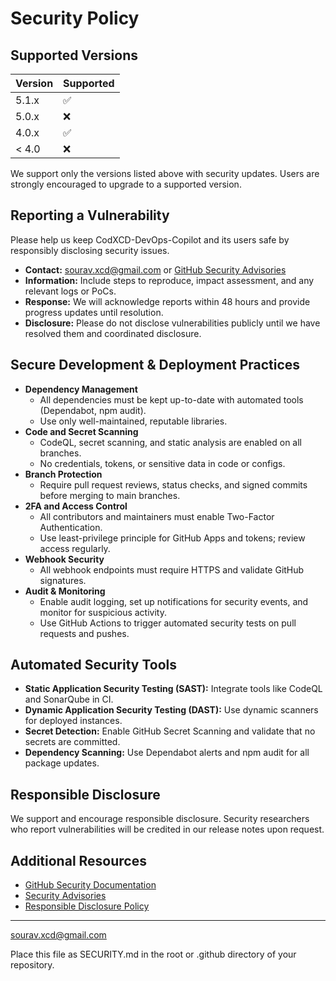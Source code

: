 # Security Policy

## Supported Versions

| Version | Supported          |
| ------- | ------------------ |
| 5.1.x   | :white_check_mark: |
| 5.0.x   | :x:                |
| 4.0.x   | :white_check_mark: |
| < 4.0   | :x:                |

We support only the versions listed above with security updates. Users are strongly encouraged to upgrade to a supported version.

## Reporting a Vulnerability

Please help us keep CodXCD-DevOps-Copilot and its users safe by responsibly disclosing security issues.

- **Contact:** sourav.xcd@gmail.com or [GitHub Security Advisories](https://github.com/Bot-Maintains/CodXCD-DevOps-Copilot/security/advisories)
- **Information:** Include steps to reproduce, impact assessment, and any relevant logs or PoCs.
- **Response:** We will acknowledge reports within 48 hours and provide progress updates until resolution.
- **Disclosure:** Please do not disclose vulnerabilities publicly until we have resolved them and coordinated disclosure.

## Secure Development & Deployment Practices

- **Dependency Management**
  - All dependencies must be kept up-to-date with automated tools (Dependabot, npm audit).
  - Use only well-maintained, reputable libraries.
- **Code and Secret Scanning**
  - CodeQL, secret scanning, and static analysis are enabled on all branches.
  - No credentials, tokens, or sensitive data in code or configs.
- **Branch Protection**
  - Require pull request reviews, status checks, and signed commits before merging to main branches.
- **2FA and Access Control**
  - All contributors and maintainers must enable Two-Factor Authentication.
  - Use least-privilege principle for GitHub Apps and tokens; review access regularly.
- **Webhook Security**
  - All webhook endpoints must require HTTPS and validate GitHub signatures.
- **Audit & Monitoring**
  - Enable audit logging, set up notifications for security events, and monitor for suspicious activity.
  - Use GitHub Actions to trigger automated security tests on pull requests and pushes.

## Automated Security Tools

- **Static Application Security Testing (SAST):** Integrate tools like CodeQL and SonarQube in CI.
- **Dynamic Application Security Testing (DAST):** Use dynamic scanners for deployed instances.
- **Secret Detection:** Enable GitHub Secret Scanning and validate that no secrets are committed.
- **Dependency Scanning:** Use Dependabot alerts and npm audit for all package updates.

## Responsible Disclosure

We support and encourage responsible disclosure. Security researchers who report vulnerabilities will be credited in our release notes upon request.

## Additional Resources

- [GitHub Security Documentation](https://docs.github.com/en/code-security)
- [Security Advisories](https://github.com/Bot-Maintains/CodXCD-DevOps-Copilot/security/advisories)
- [Responsible Disclosure Policy](https://github.com/Bot-Maintains/CodXCD-DevOps-Copilot/blob/main/SECURITY.md)

---
sourav.xcd@gmail.com

Place this file as SECURITY.md in the root or .github directory of your repository.

